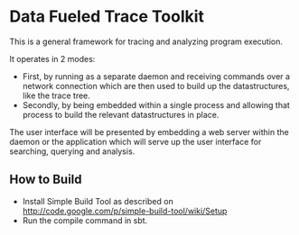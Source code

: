 Data Fueled Trace Toolkit
=========================

This is a general framework for tracing and analyzing program execution.

It operates in 2 modes:

 * First, by running as a separate daemon and receiving commands over a network
   connection which are then used to build up the datastructures, like the
   trace tree.
 * Secondly, by being embedded within a single process and allowing that process
   to build the relevant datastructures in place.

The user interface will be presented by embedding a web server within the daemon or the application which will serve up the user interface for searching, querying and analysis.

How to Build
------------

 * Install Simple Build Tool as described on http://code.google.com/p/simple-build-tool/wiki/Setup
 * Run the compile command in sbt.

